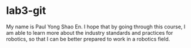 # lab3-git
My name is Paul Yong Shao En. 
I hope that by going through this course, 
I am able to learn more about the industry standards and practices for 
robotics, so that I can be better prepared to work in a robotics field.
